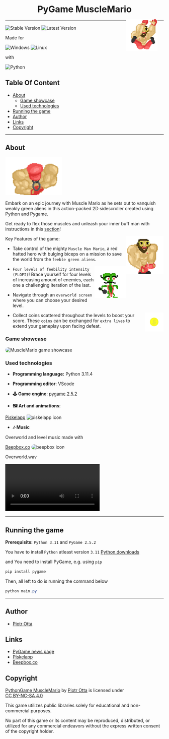 ﻿<h1 align="center">PyGame MuscleMario</h1>

 ---

<img src="readmeAssets/falling_muslemario.gif" style="margin-top: -19px; margin-right: 20px;" alt="PyGame MuscleMario" title="PyGame MuscleMario" align="right" height="100" />

![Stable Version](https://img.shields.io/badge/stable-1.0.0-green)
![Latest Version](https://img.shields.io/badge/latest-1.0.0-yellow)

Made for

![Windows](https://img.shields.io/badge/Windows-0078D6?style=for-the-badge&logo=windows&logoColor=white)
![Linux](https://img.shields.io/badge/Linux-FCC624?style=for-the-badge&logo=linux&logoColor=black)

with

![Python](https://img.shields.io/badge/python-3670A0?style=for-the-badge&logo=python&logoColor=ffdd54)

## Table Of Content

- [About](#about)
  - [Game showcase](#game-showcase)
  - [Used technologies](#used-technologies)
- [Running the game](#running-the-game)
- [Author](#author)
- [Links](#links)
- [Copyright](#copyright)

---

## About

<img src="readmeAssets/buff_level_0.gif" alt="Muscle Man Mario" title="Muscle Man Mario" height="120" />

Embark on an epic journey with Muscle Mario as he sets out to vanquish weakly green aliens in this action-packed 2D sidescroller created using Python and Pygame.

Get ready to flex those muscles and unleash your inner buff man with instructions in this [section](#running-the-game)!

<img src="readmeAssets/walk_musclemario.gif" style="" alt="PyGame MuscleMario Walk" title="PyGame MuscleMario Walk" align="right" height="120" />

Key Features of the game:

- Take control of the mighty `Muscle Man Mario`, a red hatted hero with bulging biceps on a mission to save the world from the `feeble green aliens`.

<img src="readmeAssets/enemy.gif" style="" alt="PyGame MuscleMario Alien" title="PyGame MuscleMario Alien" align="right" height="100" />

- `Four levels of feebility intensity (FLOFI)`! Brace yourself for four levels of increasing amount of enemies, each one a challenging iteration of the last.

- Navigate through an `overworld screen` where you can choose your desired level.

<img src="readmeAssets/coin.gif" style="" alt="PyGame MuscleMario Coin" title="PyGame MuscleMario Coin" align="right" height="60" />

- Collect coins scattered throughout the levels to boost your score. These `coins` can be exchanged for `extra lives` to extend your gameplay upon facing defeat.

### Game showcase

<img src="readmeAssets/pygame_musclemario.gif" style="border-radius: 1rem;" alt="MuscleMario game showcase" title="MuscleMario"/>

### Used technologies

- **Programming language:** Python 3.11.4

- **Programming editor**: VScode

- **🕹️ Game engine**: [pygame 2.5.2](https://www.pygame.org/)

- **🖼️ Art and animations**:

[Piskelapp](https://www.piskelapp.com/)
<img src="https://www.piskelapp.com/static/resources/favicon.png" alt="piskelapp icon" title="piskelapp icon" height="24"/>

- **🎶 Music**

Overworld and level music made with

[Beepbox.co](https://www.beepbox.co/)
<img src="https://www.beepbox.co/icon_32.png" alt="beepbox icon" title="beepbox icon" height="24" style="border-radius: 1rem"/>

Overworld.wav

<video alt="Overworld.wav" title="Overworld.wav" src="https://github.com/PiotrOtta/PythonGame_MuscleMario/assets/61495868/50338815-a6ad-496d-8ff4-a0b77df4b6c6" controls></video>

---

## Running the game

**Prerequisits:** `Python 3.11` and `PyGame 2.5.2`

You have to install `Python` atleast version `3.11` [Python downloads](https://www.python.org/downloads/)

and You need to install PyGame, e.g. using `pip`

```powershell
pip install pygame
```

Then, all left to do is running the command below

```powershell
python main.py
```

---

## Author

- [Piotr Otta](https://github.com/PiotrOtta)

## Links

- [PyGame news page](https://www.pygame.org/news)
- [Piskelapp](https://www.piskelapp.com/)
- [Beepbox.co](https://www.beepbox.co/)

## Copyright <img style="height:22px!important;margin-left:3px;vertical-align:text-bottom;" src="https://mirrors.creativecommons.org/presskit/icons/cc.svg?ref=chooser-v1" alt="">

<p xmlns:cc="http://creativecommons.org/ns#" xmlns:dct="http://purl.org/dc/terms/"><a property="dct:title" rel="cc:attributionURL" href="https://github.com/PiotrOtta/PythonGame_MuscleMario">PythonGame MuscleMario</a> by <a rel="cc:attributionURL dct:creator" property="cc:attributionName" href="https://github.com/PiotrOtta">Piotr Otta</a> is licensed under <a href="https://creativecommons.org/licenses/by-nc-sa/4.0/?ref=chooser-v1" target="_blank" rel="license noopener noreferrer" style="display:inline-block;">CC BY-NC-SA 4.0<img style="height:22px!important;margin-left:3px;vertical-align:text-bottom;" src="https://mirrors.creativecommons.org/presskit/icons/cc.svg?ref=chooser-v1" alt=""><img style="height:22px!important;margin-left:3px;vertical-align:text-bottom;" src="https://mirrors.creativecommons.org/presskit/icons/by.svg?ref=chooser-v1" alt=""><img style="height:22px!important;margin-left:3px;vertical-align:text-bottom;" src="https://mirrors.creativecommons.org/presskit/icons/nc.svg?ref=chooser-v1" alt=""><img style="height:22px!important;margin-left:3px;vertical-align:text-bottom;" src="https://mirrors.creativecommons.org/presskit/icons/sa.svg?ref=chooser-v1" alt=""></a></p>

This game utilizes public libraries solely for educational and non-commercial purposes.

No part of this game or its content may be reproduced, distributed, or utilized for any commercial endeavors without the express written consent of the copyright holder.
